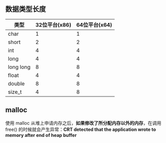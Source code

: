 ## 数据类型长度
|类型|32位平台(x86)|64位平台(x64)|
|--|--|--|
|char|1|1|
|short|2|2|
|int|4|4|
|long|4|4|
|long long|8|8|
|float|4|4|
|double|8|8|
|size_t|4|8|

## malloc

使用 malloc 从堆上申请内存之后，**如果修改了所分配内存以外的内存**，在调用 free() 的时候就会产生异常：**CRT detected that the application wrote to memory after end of heap buffer**
